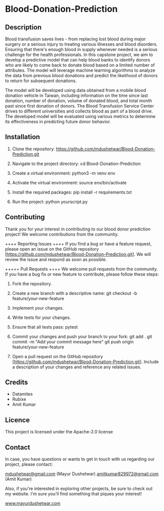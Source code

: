 # Blood-Donation-Prediction

## Description

Blood transfusion saves lives - from replacing lost blood during major surgery or a serious injury to treating various illnesses and blood disorders. Ensuring that there's enough blood in supply whenever needed is a serious challenge for the health professionals. In this capstone project, we aim to develop a predictive model that can help blood banks to identify donors who are likely to come back to donate blood based on a limited number of attributes. The model will leverage machine learning algorithms to analyze the data from previous blood donations and predict the likelihood of donors to return for subsequent donations.

The model will be developed using data obtained from a mobile blood donation vehicle in Taiwan, including information on the time since last donation, number of donation, volume of donated blood, and total month past since first donation of donors. The Blood Transfusion Service Center drives to different universities and collects blood as part of a blood drive. The developed model will be evaluated using various metrics to determine its effectiveness in predicting future donor behavior.

## Installation

1. Clone the repository:
https://github.com/mdushetwar/Blood-Donation-Prediction.git

2. Navigate to the project directory:
cd Blood-Donation-Prediction

3. Create a virtual environment:
python3 -m venv env

4. Activate the virtual environment:
source env/bin/activate

5. Install the required packages:
pip install -r requirements.txt

6. Run the project:
python yourscript.py


## Contributing

Thank you for your interest in contributing to our blood donor prediction project! We welcome contributions from the community.

++++ Reporting Issues ++++
If you find a bug or have a feature request, please open an issue on the GitHub repository [https://github.com/mdushetwar/Blood-Donation-Prediction.git]. We will review the issue and respond as soon as possible.

+++++ Pull Requests ++++
We welcome pull requests from the community. If you have a bug fix or new feature to contribute, please follow these steps:

1. Fork the repository.

2. Create a new branch with a descriptive name:
git checkout -b feature/your-new-feature

3. Implement your changes.

4. Write tests for your changes.

5. Ensure that all tests pass:
pytest

6. Commit your changes and push your branch to your fork:
git add .
git commit -m "Add your commit message here"
git push origin feature/your-new-feature

7. Open a pull request on the GitHub repository [https://github.com/mdushetwar/Blood-Donation-Prediction.git]. Include a description of your changes and reference any related issues.


## Credits
- Datamites
- Rubixe
- Amit Kumar


## Licence
This project is licensed under the Apache-2.0 license


## Contact
In case, you have questions or wants to get in touch with us regarding our project, please contact:

mdushetwar@gmail.com (Mayur Dushetwar)
amitkumar829972@gmail.com (Amit Kumar)


Also, if you're interested in exploring other projects, be sure to check out my website. I'm sure you'll find something that piques your interest!

www.mayurdushetwar.com



